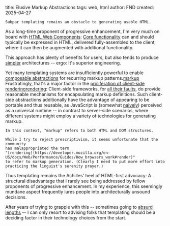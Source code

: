 title: Elusive Markup Abstractions
tags: web, html
author: FND
created: 2025-04-27

```intro
Subpar templating remains an obstacle to generating usable HTML.
```

As a long-time proponent of progressive enhancement, I'm very much on board with
[HTML Web Components](https://cloudfour.com/thinks/html-web-components-are-having-a-moment/):
[Core functionality](page://journal/readcently-2024-07-26#ref:core-objectives)
can and should typically be expressed in HTML, delivered fully-assembled to the
client, where it can then be augmented with additional functionality.

This approach has plenty of benefits for users, but also tends to produce
[simpler](page://articles/constraints) architectures -- ergo: It's superior
engineering.

Yet many templating systems are insufficiently powerful to enable
[composable abstractions](https://www.innoq.com/en/articles/2024/04/ssr-components/)
for recurring markup patterns.[markup](footnote://) Frustratingly, that's a
major factor in the
[proliferation of client-side rendering](page://journal/readcently-2024-07-26#the-market-for-lemons)[rendering](footnote://):
Client-side frameworks, for
[all their faults](page://articles/progressive-web-components#s14), do provide
reasonable mechanisms for encapsulating markup definitions. Such client-side
abstractions additionally have the advantage of appearing to be portable and
thus reusable, as JavaScript is (somewhat
[naively](https://www.kryogenix.org/days/2015/06/28/availability/)) perceived
as a universal runtime -- in contrast to server-side scenarios, where different
systems might employ a variety of technologies for generating markup.

```footnote markup
In this context, "markup" refers to both HTML and DOM structures.
```

```footnote rendering
While I try to reject prescriptivism, it seems unfortunate that the community
has malappropriated the term
"[rendering](https://developer.mozilla.org/en-US/docs/Web/Performance/Guides/How_browsers_work#render)"
to refer to markup generation. (Clearly I need to put more effort into
practicing the linguist's serenity prayer.)
```

Thus templating remains the Achilles' heel of HTML-first advocacy: A structural
disadvantage that I rarely see being addressed by fellow proponents of
progressive enhancement. In my experience, this seemingly mundane aspect
frequently lures people into architecturally unsound decisions.

After years of trying to grapple with this -- sometimes going to
[absurd lengths](https://complate.org) -- I can only resort to advising folks
that templating should be a deciding factor in their technology choices from the
start.
